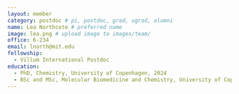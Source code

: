 ```yaml
---
layout: member
category: postdoc # pi, postdoc, grad, ugrad, alumni
name: Lea Northcote # preferred name
image: lea.png # upload image to images/team/
office: 6-234
email: lnorth@mit.edu
fellowship:
  - Villum International Postdoc
education:
  - PhD, Chemistry, University of Copenhagen, 2024
  - BSc and MSc, Molecular Biomedicine and Chemistry, University of Copenhagen, 2020
---
```


